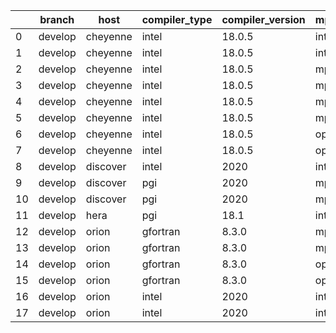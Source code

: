 |    | branch   | host     | compiler_type   | compiler_version   | mpi_type   | mpi_version   | o_g   | os    | unit_pass   | unit_fail   | system_pass   | system_fail   | example_pass   | example_fail   | nuopc_pass   | nuopc_fail   | build_passed   |
|----|----------|----------|-----------------|--------------------|------------|---------------|-------|-------|-------------|-------------|---------------|---------------|----------------|----------------|--------------|--------------|----------------|
|  0 | develop  | cheyenne | intel           | 18.0.5             | intelmpi   | 2018.4.274    | O     | Linux | fail        | fail        | fail          | fail          | fail           | fail           | queued       | queued       | True           |
|  1 | develop  | cheyenne | intel           | 18.0.5             | intelmpi   | 2018.4.274    | g     | Linux | fail        | fail        | fail          | fail          | fail           | fail           | queued       | queued       | True           |
|  2 | develop  | cheyenne | intel           | 18.0.5             | mpiuni     | none          | O     | Linux | fail        | fail        | fail          | fail          | fail           | fail           | queued       | queued       | True           |
|  3 | develop  | cheyenne | intel           | 18.0.5             | mpiuni     | none          | g     | Linux | fail        | fail        | fail          | fail          | fail           | fail           | queued       | queued       | True           |
|  4 | develop  | cheyenne | intel           | 18.0.5             | mpt        | 2.19          | O     | Linux | 9058        | 0           | 49            | 0             | 80             | 0              | 50           | 0            | True           |
|  5 | develop  | cheyenne | intel           | 18.0.5             | mpt        | 2.19          | g     | Linux | 13682       | 0           | 49            | 0             | 80             | 0              | 50           | 0            | True           |
|  6 | develop  | cheyenne | intel           | 18.0.5             | openmpi    | 3.1.4         | O     | Linux | fail        | fail        | fail          | fail          | fail           | fail           | queued       | queued       | True           |
|  7 | develop  | cheyenne | intel           | 18.0.5             | openmpi    | 3.1.4         | g     | Linux | 13682       | 0           | 49            | 0             | 80             | 0              | 50           | 0            | True           |
|  8 | develop  | discover | intel           | 2020               | intelmpi   | 19.1.3.304    | O     | Linux | 9058        | 0           | 49            | 0             | 80             | 0              | 50           | 0            | True           |
|  9 | develop  | discover | pgi             | 2020               | mpiuni     | None          | O     | Linux | 6928        | 622         | 6             | 2             | 40             | 3              | 0            | 50           | False          |
| 10 | develop  | discover | pgi             | 2020               | mpiuni     | None          | g     | Linux | 9788        | 494         | 4             | 4             | 40             | 3              | 0            | 50           | False          |
| 11 | develop  | hera     | pgi             | 18.1               | intelmpi   | 2018.0.4      | g     | Linux | fail        | fail        | fail          | fail          | fail           | fail           | 0            | 50           | False          |
| 12 | develop  | orion    | gfortran        | 8.3.0              | mpiuni     | None          | O     | Linux | 7550        | 0           | 8             | 0             | 43             | 0              | 0            | 50           | False          |
| 13 | develop  | orion    | gfortran        | 8.3.0              | mpiuni     | None          | g     | Linux | 12174       | 0           | 8             | 0             | 43             | 0              | 0            | 50           | False          |
| 14 | develop  | orion    | gfortran        | 8.3.0              | openmpi    | 4.0.2         | O     | Linux | 9058        | 0           | 49            | 0             | 80             | 0              | 50           | 0            | True           |
| 15 | develop  | orion    | gfortran        | 8.3.0              | openmpi    | 4.0.2         | g     | Linux | 13682       | 0           | 49            | 0             | 80             | 0              | 50           | 0            | True           |
| 16 | develop  | orion    | intel           | 2020               | intelmpi   | 2020.2        | O     | Linux | 9056        | 2           | 49            | 0             | 80             | 0              | 50           | 0            | True           |
| 17 | develop  | orion    | intel           | 2020               | intelmpi   | 2020.2        | g     | Linux | fail        | fail        | fail          | fail          | fail           | fail           | 0            | 0            | True           |
